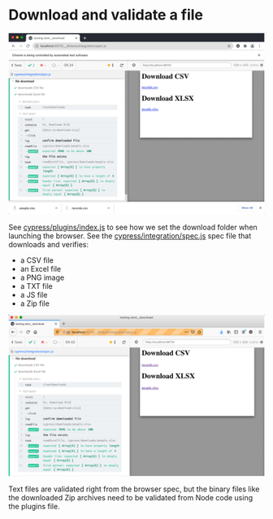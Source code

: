 # Download and validate a file

![File download in Chrome](images/chrome.png)

See [cypress/plugins/index.js](cypress/plugins/index.js) to see how we set the download folder when launching the browser. See the [cypress/integration/spec.js](cypress/integration/spec.js) spec file that downloads and verifies:
- a CSV file
- an Excel file
- a PNG image
- a TXT file
- a JS file
- a Zip file

![File download in Firefox](images/firefox.png)

Text files are validated right from the browser spec, but the binary files like the downloaded Zip archives need to be validated from Node code using the plugins file.

